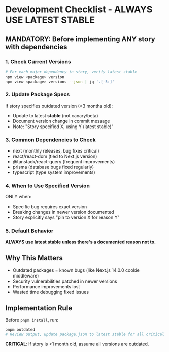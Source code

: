 # Development Checklist - ALWAYS USE LATEST STABLE

## MANDATORY: Before implementing ANY story with dependencies

### 1. Check Current Versions

```bash
# For each major dependency in story, verify latest stable
npm view <package> version
npm view <package> versions --json | jq '.[-5:]'
```

### 2. Update Package Specs

If story specifies outdated version (>3 months old):

- Update to latest **stable** (not canary/beta)
- Document version change in commit message
- Note: "Story specified X, using Y (latest stable)"

### 3. Common Dependencies to Check

- next (monthly releases, bug fixes critical)
- react/react-dom (tied to Next.js version)
- @tanstack/react-query (frequent improvements)
- prisma (database bugs fixed regularly)
- typescript (type system improvements)

### 4. When to Use Specified Version

ONLY when:

- Specific bug requires exact version
- Breaking changes in newer version documented
- Story explicitly says "pin to version X for reason Y"

### 5. Default Behavior

**ALWAYS use latest stable unless there's a documented reason not to.**

## Why This Matters

- Outdated packages = known bugs (like Next.js 14.0.0 cookie middleware)
- Security vulnerabilities patched in newer versions
- Performance improvements lost
- Wasted time debugging fixed issues

## Implementation Rule

Before `pnpm install`, run:

```bash
pnpm outdated
# Review output, update package.json to latest stable for all critical deps
```

**CRITICAL**: If story is >1 month old, assume all versions are outdated.
